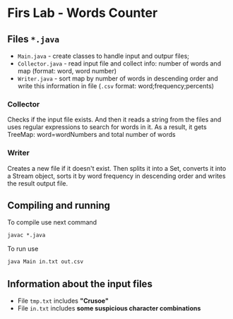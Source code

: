 # Firs Lab - Words Counter
## Files `*.java`
- `Main.java` - create classes to handle input and outpur files;
- `Collector.java` - read input file and collect info: number of words and map (format: word, word number)
- `Writer.java` - sort map by number of words in descending order and write this information in file (`.csv` format: word;frequency;percents)
### Collector
Checks if the input file exists. And then it reads a string from the files and uses regular expressions to search for words in it. As a result, it gets TreeMap: word=wordNumbers and total number of words
### Writer
Creates a new file if it doesn't exist. Then splits it into a Set, converts it into a Stream object, sorts it by word frequency in descending order and writes the result output file.
## Compiling and running
To compile use next command
```cmd
javac *.java
```

To run use
```cmd
java Main in.txt out.csv
```

## Information about the input files
- File `tmp.txt` includes **"Crusoe"**
- File `in.txt` includes **some suspicious character combinations**
